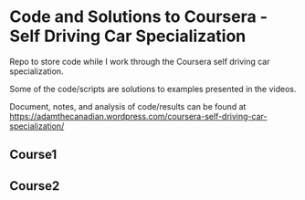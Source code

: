 # Code and Solutions to Coursera - Self Driving Car Specialization

Repo to store code while I work through the Coursera self driving car specialization.

Some of the code/scripts are solutions to examples presented in the videos.

Document, notes, and analysis of code/results can be found at
https://adamthecanadian.wordpress.com/coursera-self-driving-car-specialization/

## Course1

## Course2 
